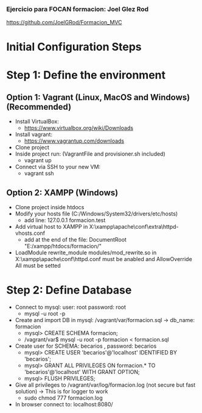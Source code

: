 ### Ejercicio para FOCAN formacion: Joel Glez Rod
https://github.com/JoelGRod/Formacion_MVC
# Initial Configuration Steps
# Step 1: Define the environment
## Option 1: Vagrant (Linux, MacOS and Windows)(Recommended)
- Install VirtualBox:
  - https://www.virtualbox.org/wiki/Downloads
- Install vagrant: 
  - https://www.vagrantup.com/downloads
- Clone project
- Inside project run: (VagrantFile and provisioner.sh included)
  - vagrant up 
- Connect via SSH to your new VM: 
  - vagrant ssh
## Option 2: XAMPP (Windows)
- Clone project inside htdocs
- Modify your hosts file (C:/Windows/System32/drivers/etc/hosts)
  - add line: 127.0.0.1 formacion.test
- Add virtual host to XAMPP in X:\xampp\apache\conf\extra\httpd-vhosts.conf
  - add at the end of the file:
    <VirtualHost formacion.test:80>
    DocumentRoot "E:/xampp/htdocs/formacion/"
    </VirtualHost>
- LoadModule rewrite_module modules/mod_rewrite.so in X:\xampp\apache\conf\httpd.conf must be anabled and AllowOverride All must be setted
# Step 2: Define Database
- Connect to mysql: user: root password: root 
  - mysql -u root -p
- Create and import DB in mysql: /vagrant/var/formacion.sql -> db_name: formacion
  - mysql> CREATE SCHEMA formacion;
  - /vagrant/var$ mysql -u root -p formacion < formacion.sql
- Create user for SCHEMA: becarios , password: becarios
  - mysql> CREATE USER 'becarios'@'localhost' IDENTIFIED BY 'becarios';
  - mysql> GRANT ALL PRIVILEGES ON formacion.* TO 'becarios'@'localhost' WITH GRANT OPTION;
  - mysql> FLUSH PRIVILEGES;
- Give all privileges to /vagrant/var/log/formacion.log (not secure but fast solution) -> This is for logger to work
  - sudo chmod 777 formacion.log
- In browser connect to: localhost:8080/
